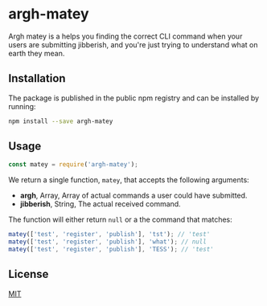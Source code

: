 # argh-matey

Argh matey is a helps you finding the correct CLI command when your users are
submitting jibberish, and you're just trying to understand what on earth
they mean.

## Installation

The package is published in the public npm registry and can be installed by
running:

```bash
npm install --save argh-matey
```

## Usage

```js
const matey = require('argh-matey');
```

We return a single function, `matey`, that accepts the following arguments:

- **argh**, Array, Array of actual commands a user could have submitted.
- **jibberish**, String, The actual received command.

The function will either return `null` or a the command that matches:

```js
matey(['test', 'register', 'publish'], 'tst'); // 'test'
matey(['test', 'register', 'publish'], 'what'); // null
matey(['test', 'register', 'publish'], 'TESS'); // 'test'
```

## License

[MIT](LICENSE)
